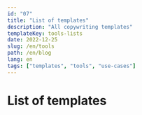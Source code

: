 ```yaml
---
id: "07"
title: "List of templates"
description: "All copywriting templates"
templateKey: tools-lists
date: 2022-12-25
slug: /en/tools
path: /en/blog
lang: en
tags: ["templates", "tools", "use-cases"]
---
```


# List of templates
